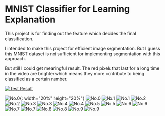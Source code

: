 # MNIST Classifier for Learning Explanation

This project is for finding out the feature which decides the final classification.

I intended to make this project for efficient image segmentation.
But I guess this MNIST dataset is not sufficient for implementing segmentation with this approach.

But still I could get meaningful result.
The red pixels that last for a long time in the video are brighter which means they more contribute to being classified as a certain number.


[![Test Result](./result/5/No.5_0.50_True_1.00.png)](https://youtu.be/riGnxcfSY2c)


![No.0](./result/0/No.0_1.10_True_1.00.png){: width="20%" height="20%"}
![No.0](./result/0/No.0_0.55_True_1.00.png)
![No.1](./result/1/No.1_1.10_True_1.00.png)
![No.1](./result/1/No.1_0.50_True_1.00.png)
![No.2](./result/2/No.2_1.10_True_1.00.png)
![No.2](./result/2/No.2_0.45_True_1.00.png)
![No.3](./result/3/No.3_1.10_True_1.00.png)
![No.3](./result/3/No.3_0.35_True_1.00.png)
![No.4](./result/4/No.4_1.10_True_1.00.png)
![No.4](./result/4/No.4_0.55_True_1.00.png)
![No.5](./result/5/No.5_1.10_True_1.00.png)
![No.5](./result/5/No.5_0.50_True_1.00.png)
![No.6](./result/6/No.6_1.10_True_1.00.png)
![No.6](./result/6/No.6_0.50_True_1.00.png)
![No.7](./result/7/No.7_1.10_True_1.00.png)
![No.7](./result/7/No.7_0.45_True_1.00.png)
![No.8](./result/8/No.8_1.10_True_1.00.png)
![No.8](./result/8/No.8_0.45_True_1.00.png)
![No.9](./result/9/No.9_1.10_True_1.00.png)
![No.9](./result/9/No.9_0.45_True_1.00.png)

